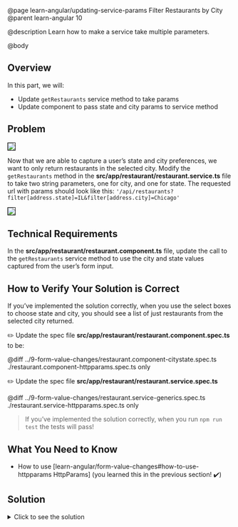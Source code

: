 @page learn-angular/updating-service-params Filter Restaurants by City
@parent learn-angular 10

@description Learn how to make a service take multiple parameters.

@body

## Overview

In this part, we will:

- Update `getRestaurants` service method to take params
- Update component to pass state and city params to service method

## Problem

<img src="../static/img/angular/10-updating-service-params/before.png"
  style="border: solid 1px black; max-width: 400px;"/>

Now that we are able to capture a user’s state and city preferences, we want to only return restaurants in the selected city. Modify the `getRestaurants` method in the **src/app/restaurant/restaurant.service.ts** file to take two string parameters, one for city, and one for state. The requested url with params should look like this: `'/api/restaurants?filter[address.state]=IL&filter[address.city]=Chicago'`

<img src="../static/img/angular/10-updating-service-params/after.png"
  style="border: solid 1px black; max-width: 400px;"/>

## Technical Requirements

In the **src/app/restaurant/restaurant.component.ts** file, update the call to the `getRestaurants` service method to use the city and state values captured from the user’s form input.

## How to Verify Your Solution is Correct

If you’ve implemented the solution correctly, when you use the select boxes to choose state and city, you should see a list of just restaurants from the selected city returned.

✏️ Update the spec file **src/app/restaurant/restaurant.component.spec.ts** to be:

@diff ../9-form-value-changes/restaurant.component-citystate.spec.ts ./restaurant.component-httpparams.spec.ts only

✏️ Update the spec file **src/app/restaurant/restaurant.service.spec.ts**

@diff ../9-form-value-changes/restaurant.service-generics.spec.ts ./restaurant.service-httpparams.spec.ts only

> If you’ve implemented the solution correctly, when you run `npm run test` the tests will pass!

## What You Need to Know

- How to use [learn-angular/form-value-changes#how-to-use-httpparams HttpParams] (you learned this in the previous section! ✔️)

## Solution

<details>
<summary>Click to see the solution</summary>
✏️ Update **src/app/restaurant/restaurant.service.ts**

@diff ../9-form-value-changes/restaurant.service-generics.ts ./restaurant.service-httpparams.ts only

✏️ Update **src/app/restaurant/restaurant.component.ts**

@diff ../9-form-value-changes/restaurant.component-citystate.ts ./restaurant.component-httpparams.ts only

</details>
